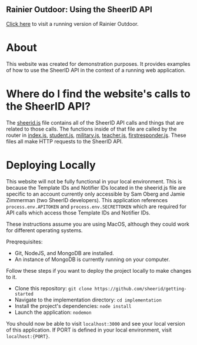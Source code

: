 ## Rainier Outdoor: Using the SheerID API


<a href="http://rainieroutdoor.herokuapp.com">Click here</a> to visit a running version of Rainier Outdoor.

# About

This website was created for demonstration purposes.  It provides examples of how to use the SheerID API in the context of a running web application.

# Where do I find the website's calls to the SheerID API?

The <a href="https://github.com/sheerid/getting-started/blob/master/implementation/sheerid.js">sheerid.js</a> file contains all of the SheerID API calls and things that are related to those calls.  The functions inside of that file are called by the router in <a href="https://github.com/sheerid/getting-started/blob/master/implementation/routes/index.js">index.js</a>, <a href="https://github.com/sheerid/getting-started/blob/master/implementation/routes/student.js">student.js</a>, <a href="https://github.com/sheerid/getting-started/blob/master/implementation/routes/military.js">military.js</a>, <a href="https://github.com/sheerid/getting-started/blob/master/implementation/routes/teacher.js">teacher.js</a>, <a href="https://github.com/sheerid/getting-started/blob/master/implementation/routes/firstresponder.js">firstresponder.js</a>.  These files all make HTTP requests to the SheerID API.

# Deploying Locally

This website will not be fully functional in your local environment.  This is because the Template IDs and Notifier IDs located in the sheerid.js file are specific to an account currently only accessible by Sam Oberg and Jamie Zimmerman (two SheerID developers).  This application references ```process.env.APITOKEN``` and ```process.env.SECRETTOKEN``` which are required for API calls which access those Template IDs and Notifier IDs.

These instructions assume you are using MacOS, although they could work for different operating systems.

Preqrequisites:

- Git, NodeJS, and MongoDB are installed.
- An instance of MongoDB is currently running on your computer.

Follow these steps if you want to deploy the project locally to make changes to it.

- Clone this repository: ```git clone https://github.com/sheerid/getting-started```
- Navigate to the implementation directory: ```cd implementation```
- Install the project's dependencies: ```node install```
- Launch the application: ```nodemon```

You should now be able to visit ```localhost:3000``` and see your local version of this application.  If PORT is defined in your local environment, visit ```localhost:{PORT}```.
